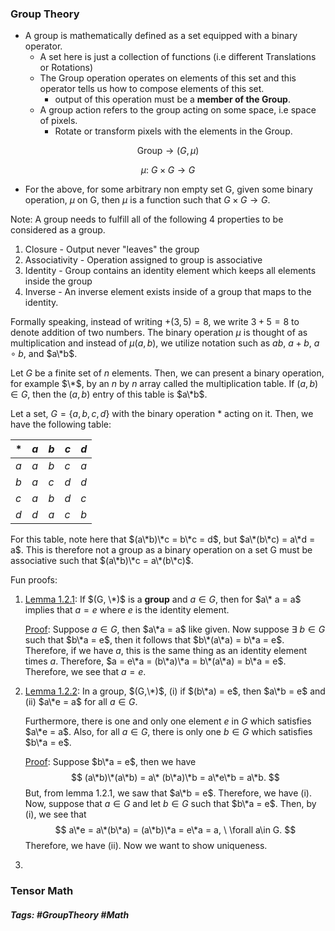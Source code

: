 ### Group Theory

- A group is mathematically defined as a set equipped with a binary operator.
	- A set here is just a collection of functions (i.e different Translations or Rotations)
	- The Group operation operates on elements of this set and this operator tells us how to compose elements of this set.
		- output of this operation must be a **member of the Group**.
	- A group action refers to the group acting on some space, i.e space of pixels.
		- Rotate or transform pixels with the elements in the Group.

```math
\text{Group} \rightarrow (G, \mu) 
```
```math
\mu: \ G \times G \rightarrow G
```

- For the above, for some arbitrary non empty set G, given some binary operation, $\mu$ on G, then $\mu$ is a function such that $G \times G \rightarrow G$. 

Note:
A group needs to fulfill all of the following 4 properties to be considered as a group.
1. Closure - Output never "leaves" the group
2. Associativity - Operation assigned to group is associative
3. Identity - Group contains an identity element which keeps all elements inside the group
4. Inverse - An inverse element exists inside of a group that maps to the identity.

Formally speaking, instead of writing $+(3,5) = 8$, we write $3+5 = 8$ to denote addition of two numbers. The binary operation $\mu$ is thought of as multiplication and instead of $\mu(a,b)$, we utilize notation such as $ab$, $a + b$, $a \circ b$, and $a\*b$. 

Let $G$ be a finite set of $n$ elements. Then, we can present a binary operation, for example $\*$, by an $n$ by $n$ array called the multiplication table. If $(a,b) \in G$, then the $(a,b)$ entry of this table is $a\*b$.

Let a set, $G = \{a,b,c,d\}$ with the binary operation $*$ acting on it.
Then, we have the following table:

<div align="center">

| $*$ | $a$ | $b$ | $c$ | $d$ |
| --- | --- | --- | --- | --- |
| $a$ | $a$ | $b$ | $c$ | $a$ |
| $b$ | $a$ | $c$ | $d$ | $d$ |
| $c$ | $a$ | $b$ | $d$ | $c$ |
| $d$ | $d$ | $a$ | $c$ | $b$ |
</div>

For this table, note here that $(a\*b)\*c = b\*c = d$, but $a\*(b\*c) = a\*d = a$. This is therefore not a group as a binary operation on a set G must be associative such that $(a\*b)\*c = a\*(b\*c)$.

Fun proofs:

1. <u>Lemma 1.2.1</u>: If $(G, \*)$ is a **group** and $a \in G$, then for $a\* a = a$ implies that $a = e$ where $e$ is the identity element. 

	<u>Proof</u>: Suppose $a\in G$, then $a\*a = a$ like given. Now suppose $\exists \ b\in G$ such that $b\*a = e$, then it follows that $b\*(a\*a) = b\*a = e$. Therefore, if we have $a$, this is the same thing as an identity element times $a$. Therefore, $a = e\*a = (b\*a)\*a = b\*(a\*a) = b\*a = e$. Therefore, we see that $a = e$.
		
2. <u>Lemma 1.2.2</u>: In a  group, $(G,\*)$, 
	 (i) if $(b\*a) = e$, then $a\*b = e$ and
	 (ii) $a\*e = a$ for all $a\in G$.
	
	Furthermore, there is one and only one element $e$ in $G$ which satisfies $a\*e = a$. Also, for all $a\in G$, there is only one $b\in G$ which satisfies $b\*a = e$. 

	<u>Proof</u>: Suppose $b\*a = e$, then we have 
	$$
	(a\*b)\*(a\*b) = a\* (b\*a)\*b = a\*e\*b = a\*b.
	$$
	But, from lemma 1.2.1, we saw that $a\*b = e$. Therefore, we have (i). Now, suppose that $a\in G$ and let $b\in G$ such that $b\*a = e$. Then, by (i), we see that 
	$$
	a\*e = a\*(b\*a) = (a\*b)\*a = e\*a = a, \ \forall a\in G.
	$$ 
	Therefore, we have (ii). Now we want to show uniqueness. 

3. 


### Tensor Math

##### Tags: #GroupTheory #Math